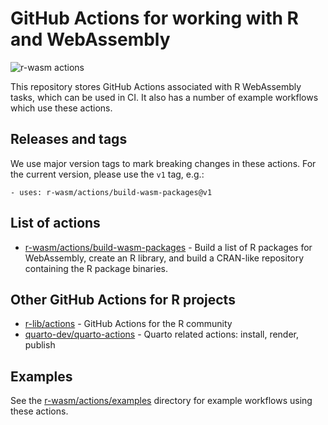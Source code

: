 # GitHub Actions for working with R and WebAssembly
![r-wasm actions](https://github.com/georgestagg/actions/actions/workflows/testing.yml/badge.svg)

This repository stores GitHub Actions associated with R WebAssembly tasks, which can be used in CI. It also has a number of example workflows which use these actions.

## Releases and tags

We use major version tags to mark breaking changes in these actions. For the current version, please use the `v1` tag, e.g.:

```
- uses: r-wasm/actions/build-wasm-packages@v1
```

## List of actions

* [r-wasm/actions/build-wasm-packages](https://github.com/r-wasm/actions/tree/v1/build-wasm-packages) - Build a list of R packages for WebAssembly, create an R library, and build a CRAN-like repository containing the R package binaries.

## Other GitHub Actions for R projects

* [r-lib/actions](https://github.com/r-lib/actions) - GitHub Actions for the R community
* [quarto-dev/quarto-actions](https://github.com/quarto-dev/quarto-actions) - Quarto related actions: install, render, publish

## Examples

See the [r-wasm/actions/examples](https://github.com/r-wasm/actions/tree/v1/examples) directory for example workflows using these actions.
